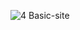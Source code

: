 ![4](https://user-images.githubusercontent.com/68690911/221940461-119ef30e-30b2-4dc5-a992-31eb20555284.png)
Basic-site

